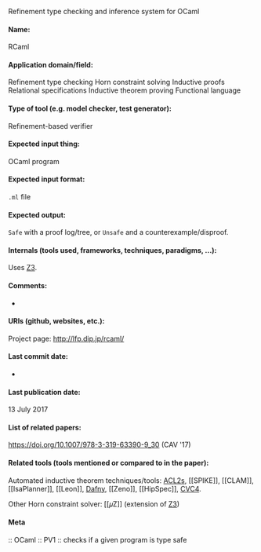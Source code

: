 Refinement type checking and inference system for OCaml

#### Name:
RCaml

#### Application domain/field:
Refinement type checking
Horn constraint solving
Inductive proofs
Relational specifications
Inductive theorem proving
Functional language

#### Type of tool (e.g. model checker, test generator):
Refinement-based verifier

#### Expected input thing:
OCaml program

#### Expected input format:
`.ml` file

#### Expected output:
`Safe` with a proof log/tree, or `Unsafe` and a counterexample/disproof.

#### Internals (tools used, frameworks, techniques, paradigms, ...):
Uses [Z3](Solvers/SMT/Z3.md).

#### Comments:
-

#### URIs (github, websites, etc.):
Project page: http://lfp.dip.jp/rcaml/

#### Last commit date:
-

#### Last publication date:
13 July 2017

#### List of related papers:
https://doi.org/10.1007/978-3-319-63390-9_30 (CAV '17)

#### Related tools (tools mentioned or compared to in the paper):
Automated inductive theorem techniques/tools: [ACL2s](Provers/ACL2s.md), [[SPIKE]], [[CLAM]], [[IsaPlanner]], [[Leon]], [Dafny](Dafny.md), [[Zeno]], [[HipSpec]], [CVC4](Solvers/SMT/CVC4.md).

Other Horn constraint solver: [[𝜇Z]] (extension of [Z3](Solvers/SMT/Z3.md))

#### Meta
:: OCaml
:: PV1 :: checks if a given program is type safe